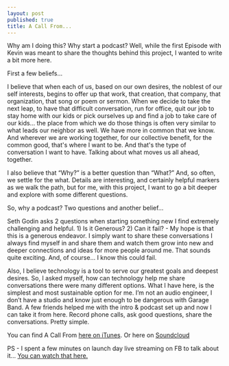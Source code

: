 ```yaml
---
layout: post
published: true
title: A Call From...
---
```


Why am I doing this? Why start a podcast? Well, while the first Episode with Kevin was meant to share the thoughts behind this project, I wanted to write a bit more here.

First a few beliefs…

I believe that when each of us, based on our own desires, the noblest of our self interests, begins to offer up that work, that creation, that company, that organization, that song or poem or sermon. When we decide to take the next leap, to have that difficult conversation, run for office, quit our job to stay home with our kids or pick ourselves up and find a job to take care of our kids... the place from which we do those things is often very similar to what leads our neighbor as well. We have more in common that we know. And wherever we are working together, for our collective benefit, for the common good, that's where I want to be. And that's the type of conversation I want to have. Talking about what moves us all ahead, together. 

I also believe that “Why?” is a better question than “What?” And, so often, we settle for the what. Details are interesting, and certainly helpful markers as we walk the path, but for me, with this project, I want to go a bit deeper and explore with some different questions. 

So, why a podcast? Two questions and another belief…

Seth Godin asks 2 questions when starting something new I find extremely challenging and helpful. 1) Is it Generous? 2) Can it fail?  - My hope is that this is a generous endeavor. I simply want to share these conversations I always find myself in and share them and watch them grow into new and deeper connections and ideas for more people around me. That sounds quite exciting. And, of course... I know this could fail.

Also, I believe technology is a tool to serve our greatest goals and deepest desires. So, I asked myself, how can technology help me share conversations there were many different options. What I have here, is the simplest and most sustainable option for me. I’m not an audio engineer, I don’t have a studio and know just enough to be dangerous with Garage Band. A few friends helped me with the intro & podcast set up and now I can take it from here. Record phone calls, ask good questions, share the conversations. Pretty simple. 

You can find A Call From [here on iTunes](https://itunes.apple.com/us/podcast/a-call-from.../id1118721503?mt=2# ). Or here on [Soundcloud](https://soundcloud.com/acallfrom) 

PS -  I spent a few minutes on launch day live streaming on FB to talk about it… [You can watch that here.](https://www.facebook.com/1295922995/videos/10208961503296905/?pnref=story)